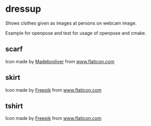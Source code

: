 # dressup
Shows clothes given as images at persons on webcam image.

Example for openpose and test for usage of openpose and cmake.

## scarf
Icon made by [Madebyoliver](https://www.flaticon.com/authors/madebyoliver) from www.flaticon.com

## skirt
Icon made by [Freepik](https://www.flaticon.com/authors/freepik) from www.flaticon.com

## tshirt
Icon made by [Freepik](https://www.flaticon.com/authors/freepik) from www.flaticon.com
